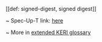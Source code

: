 [[def: signed-digest, signed digest]]

~ Spec-Up-T link: <a href='https://weboftrust.github.io/WOT-terms/docs/glossary/signed-digest'>here</a>

~ More in <a href="https://weboftrust.github.io/WOT-terms/docs/glossary/signed-digest">extended KERI glossary</a>
